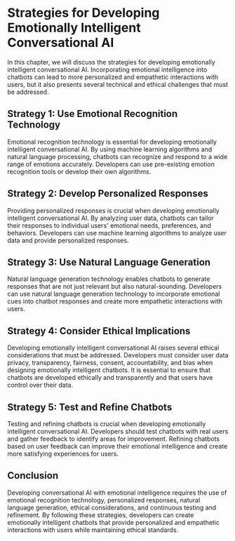 Strategies for Developing Emotionally Intelligent Conversational AI
========================================================================================================================================

In this chapter, we will discuss the strategies for developing emotionally intelligent conversational AI. Incorporating emotional intelligence into chatbots can lead to more personalized and empathetic interactions with users, but it also presents several technical and ethical challenges that must be addressed.

Strategy 1: Use Emotional Recognition Technology
------------------------------------------------

Emotional recognition technology is essential for developing emotionally intelligent conversational AI. By using machine learning algorithms and natural language processing, chatbots can recognize and respond to a wide range of emotions accurately. Developers can use pre-existing emotion recognition tools or develop their own algorithms.

Strategy 2: Develop Personalized Responses
------------------------------------------

Providing personalized responses is crucial when developing emotionally intelligent conversational AI. By analyzing user data, chatbots can tailor their responses to individual users' emotional needs, preferences, and behaviors. Developers can use machine learning algorithms to analyze user data and provide personalized responses.

Strategy 3: Use Natural Language Generation
-------------------------------------------

Natural language generation technology enables chatbots to generate responses that are not just relevant but also natural-sounding. Developers can use natural language generation technology to incorporate emotional cues into chatbot responses and create more empathetic interactions with users.

Strategy 4: Consider Ethical Implications
-----------------------------------------

Developing emotionally intelligent conversational AI raises several ethical considerations that must be addressed. Developers must consider user data privacy, transparency, fairness, consent, accountability, and bias when designing emotionally intelligent chatbots. It is essential to ensure that chatbots are developed ethically and transparently and that users have control over their data.

Strategy 5: Test and Refine Chatbots
------------------------------------

Testing and refining chatbots is crucial when developing emotionally intelligent conversational AI. Developers should test chatbots with real users and gather feedback to identify areas for improvement. Refining chatbots based on user feedback can improve their emotional intelligence and create more satisfying experiences for users.

Conclusion
----------

Developing conversational AI with emotional intelligence requires the use of emotional recognition technology, personalized responses, natural language generation, ethical considerations, and continuous testing and refinement. By following these strategies, developers can create emotionally intelligent chatbots that provide personalized and empathetic interactions with users while maintaining ethical standards.



